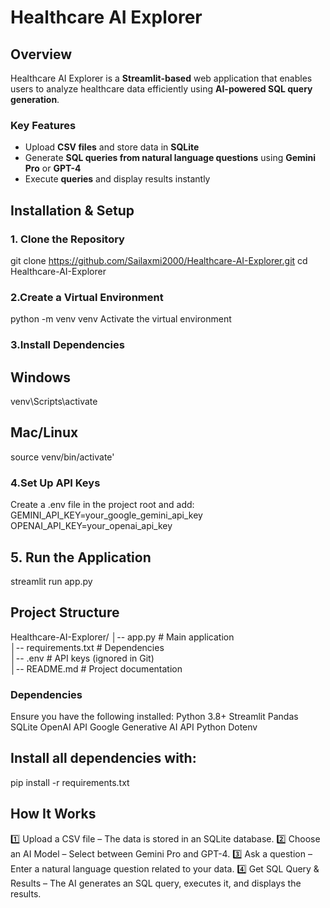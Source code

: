 # Healthcare AI Explorer  

## Overview  
Healthcare AI Explorer is a **Streamlit-based** web application that enables users to analyze healthcare data efficiently using **AI-powered SQL query generation**.  

### Key Features  
- Upload **CSV files** and store data in **SQLite**  
- Generate **SQL queries from natural language questions** using **Gemini Pro** or **GPT-4**  
- Execute **queries** and display results instantly  

## Installation & Setup  

### 1. Clone the Repository  

git clone https://github.com/Sailaxmi2000/Healthcare-AI-Explorer.git
cd Healthcare-AI-Explorer



### 2.Create a Virtual Environment 
python -m venv venv
Activate the virtual environment

### 3.Install Dependencies
## Windows
venv\Scripts\activate

## Mac/Linux
source venv/bin/activate'

### 4.Set Up API Keys

Create a .env file in the project root and add:
GEMINI_API_KEY=your_google_gemini_api_key
OPENAI_API_KEY=your_openai_api_key

## 5. Run the Application
streamlit run app.py

## Project Structure
Healthcare-AI-Explorer/
│-- app.py              # Main application  
│-- requirements.txt    # Dependencies  
│-- .env                # API keys (ignored in Git)  
│-- README.md           # Project documentation

### Dependencies
Ensure you have the following installed:
Python 3.8+
Streamlit
Pandas
SQLite
OpenAI API
Google Generative AI API
Python Dotenv

## Install all dependencies with:
pip install -r requirements.txt

## How It Works
1️⃣ Upload a CSV file – The data is stored in an SQLite database.
2️⃣ Choose an AI Model – Select between Gemini Pro and GPT-4.
3️⃣ Ask a question – Enter a natural language question related to your data.
4️⃣ Get SQL Query & Results – The AI generates an SQL query, executes it, and displays the results.


